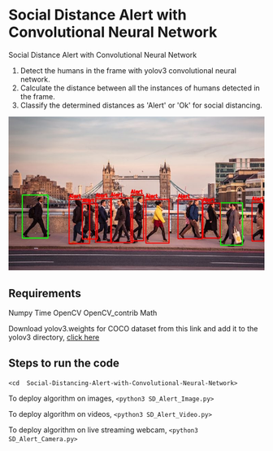 # Social Distance Alert with Convolutional Neural Network
Social Distance Alert with Convolutional Neural Network
1. Detect the humans in the frame with yolov3 convolutional neural network.
2. Calculate the distance between all the instances of humans detected in the frame.
3. Classify the determined distances as 'Alert' or 'Ok' for social distancing.

![](output.jpg)

## Requirements
Numpy
Time
OpenCV
OpenCV_contrib
Math

Download yolov3.weights for COCO dataset from this link and add it to the yolov3 directory,
[click here](https://pjreddie.com/darknet/yolo/)

## Steps to run the code

`<cd  Social-Distancing-Alert-with-Convolutional-Neural-Network>`

To deploy algorithm on images,
`<python3 SD_Alert_Image.py>`

To deploy algorithm on videos,
`<python3 SD_Alert_Video.py>`

To deploy algorithm on live streaming webcam,
`<python3 SD_Alert_Camera.py>`
